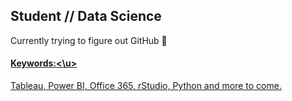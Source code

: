 ## Student // Data Science

Currently trying to figure out GitHub 👺

#### <u>Keywords:<\u>
  Tableau, Power BI, Office 365, rStudio, Python and more to come. 

<!---
FILDUE/FILDUE is a ✨ special ✨ repository because its `README.md` (this file) appears on your GitHub profile.
You can click the Preview link to take a look at your changes.
--->
